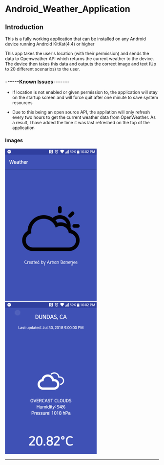 # Android_Weather_Application

## Introduction

This is a fully working application that can be installed on any Android device running Android KitKat(4.4) or higher

This app takes the user's location (with their permission) and sends the data to Openweather API which returns the current 
weather to the device. The device then takes this data and outputs the correct image and text (Up to 20 different scenarios) to the user.

### ------Known Issues-------

 - If location is not enabled or given permission to, the application will stay on the startup screen and will force quit after one minute to save system resources
 
 - Due to this being an open source API, the appliation will only refresh every two hours to get the current weather data from OpenWeather. As a result, I have added the time it was last refreshed on the top of the application

### Images


<img src = "images/Startup.png" width = "300">
<img src = "images/In_App.png" width = "300">




********
